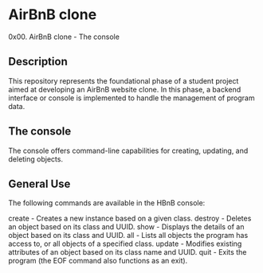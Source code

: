 # AirBnB clone

0x00. AirBnB clone - The console

## Description

This repository represents the foundational phase of a student project aimed at developing an AirBnB website clone. In this phase, a backend interface or console is implemented to handle the management of program data.

## The console

The console offers command-line capabilities for creating, updating, and deleting objects.

## General Use

The following commands are available in the HBnB console:

create - Creates a new instance based on a given class.
destroy - Deletes an object based on its class and UUID.
show - Displays the details of an object based on its class and UUID.
all - Lists all objects the program has access to, or all objects of a specified class.
update - Modifies existing attributes of an object based on its class name and UUID.
quit - Exits the program (the EOF command also functions as an exit).
